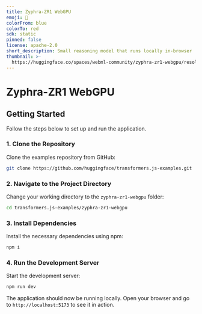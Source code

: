 ```yaml
---
title: Zyphra-ZR1 WebGPU
emoji: 🧠
colorFrom: blue
colorTo: red
sdk: static
pinned: false
license: apache-2.0
short_description: Small reasoning model that runs locally in-browser
thumbnail: >-
  https://huggingface.co/spaces/webml-community/zyphra-zr1-webgpu/resolve/main/banner.png
---
```


# Zyphra-ZR1 WebGPU

## Getting Started

Follow the steps below to set up and run the application.

### 1. Clone the Repository

Clone the examples repository from GitHub:

```sh
git clone https://github.com/huggingface/transformers.js-examples.git
```

### 2. Navigate to the Project Directory

Change your working directory to the `zyphra-zr1-webgpu` folder:

```sh
cd transformers.js-examples/zyphra-zr1-webgpu
```

### 3. Install Dependencies

Install the necessary dependencies using npm:

```sh
npm i
```

### 4. Run the Development Server

Start the development server:

```sh
npm run dev
```

The application should now be running locally. Open your browser and go to `http://localhost:5173` to see it in action.
